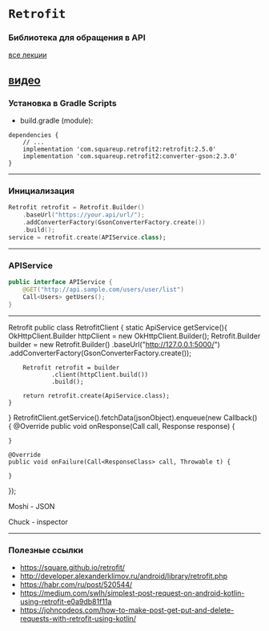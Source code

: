 # `Retrofit`
### Библиотека для обращения в API

[все лекции](https://github.com/dmitryweiner/android-lectures/blob/master/README.md)

[видео]()
---

### Установка в Gradle Scripts
* build.gradle (module): 
```
dependencies {
    // ...
    implementation 'com.squareup.retrofit2:retrofit:2.5.0'
    implementation 'com.squareup.retrofit2:converter-gson:2.3.0'
}
```
---

### Инициализация
```kotlin
Retrofit retrofit = Retrofit.Builder()  
    .baseUrl("https://your.api/url/");
    .addConverterFactory(GsonConverterFactory.create())
    .build();
service = retrofit.create(APIService.class);
```
---

### APIService
```kotlin
public interface APIService {
    @GET("http://api.sample.com/users/user/list")
    Call<Users> getUsers();
}
```
---


Retrofit
public class RetrofitClient {
    static ApiService getService(){
        OkHttpClient.Builder httpClient = new OkHttpClient.Builder();
        Retrofit.Builder builder = new Retrofit.Builder()
                .baseUrl("http://127.0.0.1:5000/")
                .addConverterFactory(GsonConverterFactory.create());

        Retrofit retrofit = builder
                .client(httpClient.build())
                .build();

        return retrofit.create(ApiService.class);
    }
}
RetrofitClient.getService().fetchData(jsonObject).enqueue(new Callback<ResponseClass>() {
    @Override
    public void onResponse(Call<ResponseClass> call, Response<ResponseClass> response) {

    }

    @Override
    public void onFailure(Call<ResponseClass> call, Throwable t) {

    }
});

Moshi - JSON

Chuck - inspector

---
### Полезные ссылки
* https://square.github.io/retrofit/
* http://developer.alexanderklimov.ru/android/library/retrofit.php
* https://habr.com/ru/post/520544/
* https://medium.com/swlh/simplest-post-request-on-android-kotlin-using-retrofit-e0a9db81f11a
* https://johncodeos.com/how-to-make-post-get-put-and-delete-requests-with-retrofit-using-kotlin/
